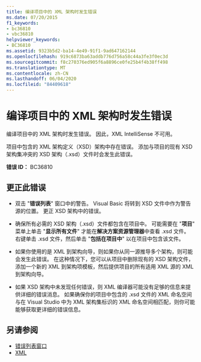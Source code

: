 ```yaml
---
title: 编译项目中的 XML 架构时发生错误
ms.date: 07/20/2015
f1_keywords:
- bc36810
- vbc36810
helpviewer_keywords:
- BC36810
ms.assetid: 9323b5d2-ba14-4e49-91f1-9ad647162144
ms.openlocfilehash: 919c6873ba63addb776d756a58c44a3fe3f0ec3d
ms.sourcegitcommit: f8c270376ed905f6a8896ce0fe25b4f4b38ff498
ms.translationtype: MT
ms.contentlocale: zh-CN
ms.lasthandoff: 06/04/2020
ms.locfileid: "84409618"
---
```

# <a name="errors-occurred-while-compiling-the-xml-schemas-in-the-project"></a>编译项目中的 XML 架构时发生错误
编译项目中的 XML 架构时发生错误。 因此，XML IntelliSense 不可用。  
  
 项目中包含的 XML 架构定义（XSD）架构中存在错误。 添加与项目的现有 XSD 架构集冲突的 XSD 架构（.xsd）文件时会发生此错误。  
  
 **错误 ID：** BC36810  
  
## <a name="to-correct-this-error"></a>更正此错误  
  
- 双击 "**错误列表**" 窗口中的警告。 Visual Basic 将转到 XSD 文件中作为警告源的位置。 更正 XSD 架构中的错误。  
  
- 确保所有必需的 XSD 架构（.xsd）文件都包含在项目中。 可能需要在 "**项目**" 菜单上单击 "**显示所有文件**" 才能在**解决方案资源管理器**中查看 .xsd 文件。 右键单击 .xsd 文件，然后单击 "**包括在项目中**" 以在项目中包含该文件。  
  
- 如果你使用的是 XML 到架构向导，则如果你从同一源推导多个架构，则可能会发生此错误。 在这种情况下，您可以从项目中删除现有的 XSD 架构文件，添加一个新的 XML 到架构项模板，然后提供项目的所有适用 XML 源的 XML 到架构向导。  
  
- 如果 XSD 架构中未发现任何错误，则 XML 编译器可能没有足够的信息来提供详细的错误消息。 如果确保你的项目中包含的 .xsd 文件的 XML 命名空间与在 Visual Studio 中为 XML 架构集标识的 XML 命名空间相匹配，则你可能能够获取更详细的错误信息。  
  
## <a name="see-also"></a>另请参阅

- [错误列表窗口](/visualstudio/ide/reference/error-list-window)
- [XML](../../programming-guide/language-features/xml/index.md)
